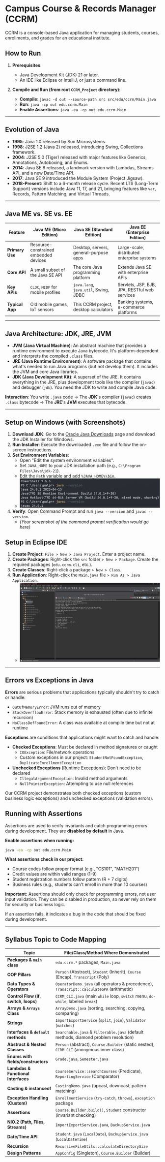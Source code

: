 # Campus Course & Records Manager (CCRM)

CCRM is a console-based Java application for managing students, courses, enrollments, and grades for an educational institute.

## How to Run

1.  **Prerequisites**:
    * Java Development Kit (JDK) 21 or later.
    * An IDE like Eclipse or IntelliJ, or just a command line.

2.  **Compile and Run (from root `CCRM_Project` directory)**:
    * **Compile**: `javac -d out --source-path src src/edu/ccrm/Main.java`
    * **Run**: `java -cp out edu.ccrm.Main`
    * **Enable Assertions**: `java -ea -cp out edu.ccrm.Main`

---

## Evolution of Java

* **1995**: Java 1.0 released by Sun Microsystems.
* **1998**: J2SE 1.2 (Java 2) released, introducing Swing, Collections framework.
* **2004**: J2SE 5.0 (Tiger) released with major features like Generics, Annotations, Autoboxing, and Enums.
* **2014**: Java SE 8 released, a landmark version with Lambdas, Streams API, and a new Date/Time API.
* **2017**: Java SE 9 introduced the Module System (Project Jigsaw).
* **2018-Present**: Shift to a 6-month release cycle. Recent LTS (Long-Term Support) versions include Java 11, 17, and 21, bringing features like `var`, Records, Pattern Matching, and Virtual Threads.

---

## Java ME vs. SE vs. EE

| Feature          | Java ME (Micro Edition)                | Java SE (Standard Edition)              | Java EE (Enterprise Edition)                  |
| ---------------- | -------------------------------------- | --------------------------------------- | --------------------------------------------- |
| **Primary Use** | Resource-constrained embedded devices  | Desktop, servers, general-purpose apps  | Large-scale, distributed enterprise systems   |
| **Core API** | A small subset of the Java SE API      | The core Java programming platform      | Extends Java SE with enterprise APIs          |
| **Key APIs** | `CLDC`, `MIDP` for mobile profiles     | `java.lang`, `java.util`, Swing, JDBC    | Servlets, JSP, EJB, JPA, RESTful web services |
| **Typical App** | Old mobile games, IoT sensors          | This CCRM project, desktop calculators  | Banking systems, e-commerce platforms         |

---

## Java Architecture: JDK, JRE, JVM

* **JVM (Java Virtual Machine)**: An abstract machine that provides a runtime environment to execute Java bytecode. It's platform-dependent and interprets the compiled `.class` files.
* **JRE (Java Runtime Environment)**: A software package that contains what's needed to run Java programs (but not develop them). It includes the JVM and core Java libraries.
* **JDK (Java Development Kit)**: A superset of the JRE. It contains everything in the JRE, plus development tools like the compiler (`javac`) and debugger (`jdb`). You need the JDK to write and compile Java code.

**Interaction**: You write `.java` code -> The **JDK**'s compiler (`javac`) creates `.class` bytecode -> The **JRE**'s **JVM** executes that bytecode.



---

## Setup on Windows (with Screenshots)

1.  **Download JDK**: Go to the [Oracle Java Downloads](https://www.oracle.com/java/technologies/downloads/) page and download the JDK Installer for Windows.
2.  **Run Installer**: Execute the downloaded `.exe` file and follow the on-screen instructions.
3.  **Set Environment Variables**:
    * Open "Edit the system environment variables".
    * Set `JAVA_HOME` to your JDK installation path (e.g., `C:\Program Files\Java\jdk-21`).
    * Edit the `Path` variable and add `%JAVA_HOME%\bin`.
    * *![Loading !](screenshots/1.png)*
4.  **Verify**: Open Command Prompt and run `java --version` and `javac --version`.
    * *(Your screenshot of the command prompt verification would go here)*

## Setup in Eclipse IDE

1.  **Create Project**: `File > New > Java Project`. Enter a project name.
2.  **Create Packages**: Right-click the `src` folder `> New > Package`. Create the required packages (`edu.ccrm.cli`, etc.).
3.  **Create Classes**: Right-click a package `> New > Class`.
4.  **Run Application**: Right-click the `Main.java` file `> Run As > Java Application`.
    * *![Loading !](screenshots/4.png)*

---

## Errors vs Exceptions in Java

**Errors** are serious problems that applications typically shouldn't try to catch or handle:
- `OutOfMemoryError`: JVM runs out of memory
- `StackOverflowError`: Stack memory is exhausted (often due to infinite recursion)
- `NoClassDefFoundError`: A class was available at compile time but not at runtime

**Exceptions** are conditions that applications might want to catch and handle:
- **Checked Exceptions**: Must be declared in method signatures or caught
  - `IOException`: File/network operations
  - Custom exceptions in our project: `StudentNotFoundException`, `DuplicateEnrollmentException`
- **Unchecked Exceptions** (Runtime Exceptions): Don't need to be declared
  - `IllegalArgumentException`: Invalid method arguments
  - `NullPointerException`: Attempting to use null references

Our CCRM project demonstrates both checked exceptions (custom business logic exceptions) and unchecked exceptions (validation errors).

## Running with Assertions

Assertions are used to verify invariants and catch programming errors during development. They are **disabled by default** in Java.

**Enable assertions when running:**
```bash
java -ea -cp out edu.ccrm.Main
```

**What assertions check in our project:**
- Course codes follow proper format (e.g., "CS101", "MATH201")
- Credit values are within valid ranges (1-9)
- Student registration numbers follow pattern (R + 7 digits)
- Business rules (e.g., students can't enroll in more than 10 courses)

**Important:** Assertions should only check for programming errors, not user input validation. They can be disabled in production, so never rely on them for security or business logic.

If an assertion fails, it indicates a bug in the code that should be fixed during development.

---

## Syllabus Topic to Code Mapping

| Topic                            | File/Class/Method Where Demonstrated                            |
| -------------------------------- | --------------------------------------------------------------- |
| **Packages & `main` class** | `edu.ccrm.*` packages, `Main.java`                              |
| **OOP Pillars** | `Person` (Abstract), `Student` (Inherit), `Course` (Encap), `Transcript` (Poly) |
| **Data Types & Operators** | `OperatorDemo.java` (all operators & precedence), `Transcript::calculateGPA` (arithmetic) |
| **Control Flow (if, switch, loops)** | `CCRM_CLI.java` (main `while` loop, `switch` menu, `do-while`, labeled `break`) |
| **Arrays & `Arrays` Class** | `ArrayDemo.java` (sorting, searching, copying, comparing) |
| **Strings** | `ImportExportService` (`split`, `join`), `Validator` (`matches`) |
| **Interfaces & `default` methods** | `Searchable.java` & `Filterable.java` (default methods, diamond problem resolution) |
| **Abstract & Nested Classes** | `Person` (abstract), `Course.Builder` (static nested), `CCRM_CLI` (anonymous inner class) |
| **Enums with fields/constructors** | `Grade.java`, `Semester.java`                                   |
| **Lambdas & Functional Interfaces**| `CourseService::searchCourses` (Predicate), `ReportingService` (Comparator) |
| **Casting & instanceof** | `CastingDemo.java` (upcast, downcast, pattern matching) |
| **Exception Handling (Custom)** | `EnrollmentService` (`try-catch`, `throws`), `exception` package |
| **Assertions** | `Course.Builder.build()`, `Student` constructor (invariant checking) |
| **NIO.2 (Path, Files, Streams)** | `ImportExportService.java`, `BackupService.java`                |
| **Date/Time API** | `Student.java` (`LocalDate`), `BackupService.java` (`LocalDateTime`) |
| **Recursion** | `RecursiveFileUtils::calculateDirectorySize`                    |
| **Design Patterns** | `AppConfig` (Singleton), `Course.Builder` (Builder)             |